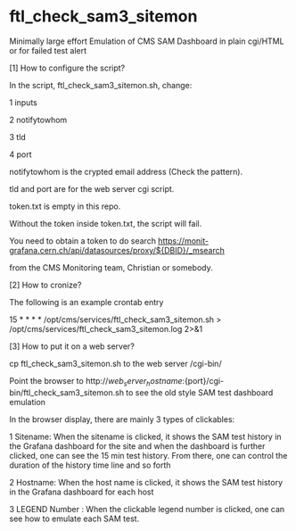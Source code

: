 # ftl_check_sam3_sitemon
Minimally large effort Emulation of CMS SAM Dashboard in plain cgi/HTML or for failed test alert

[1] How to configure the script?

In the script, ftl_check_sam3_sitemon.sh, change:

1 inputs

2 notifytowhom

3 tld

4 port

notifytowhom is the crypted email address (Check the pattern).

tld and port are for the web server cgi script.

token.txt is empty in this repo. 

Without the token inside token.txt, the script will fail.

You need to obtain a token to do search https://monit-grafana.cern.ch/api/datasources/proxy/${DBID}/_msearch

from the CMS Monitoring team, Christian or somebody.

[2] How to cronize?

The following is an example crontab entry

15 * * * * /opt/cms/services/ftl_check_sam3_sitemon.sh > /opt/cms/services/ftl_check_sam3_sitemon.log 2>&1


[3] How to put it on a web server?

cp ftl_check_sam3_sitemon.sh to the web server /cgi-bin/

Point the browser to http://${web_server_hostname}:${port}/cgi-bin/ftl_check_sam3_sitemon.sh to see the old style SAM test dashboard emulation

In the browser display, there are mainly 3 types of clickables:

1 Sitename: When the sitename is clicked, it shows the SAM test history in the Grafana dashboard for the site and when the dashboard is further clicked, one can see the 15 min test history. From there, one can control the duration of the history time line and so forth

2 Hostname: When the host name is clicked, it shows the SAM test history in the Grafana dashboard for each host

3 LEGEND Number : When the clickable legend number is clicked, one can see how to emulate each SAM test.

